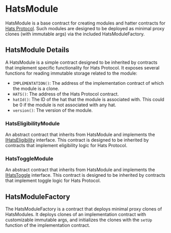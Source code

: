 # HatsModule

HatsModule is a base contract for creating modules and hatter contracts for [Hats Protocol](https://github.com/hats-protocol/hats-protocol). Such modules are designed to be deployed as minimal proxy clones (with immutable args) via the included HatsModuleFactory.

## HatsModule Details

A HatsModule is a simple contract designed to be inherited by contracts that implement specific functionality for Hats Protocol. It exposes several functions for reading immutable storage related to the module:

- `IMPLEMENTATION()`: The address of the implementation contract of which the module is a clone.
- `HATS()`: The address of the Hats Protocol contract.
- `hatId()`: The ID of the hat that the module is associated with. This could be 0 if the module is not associated with any hat.
- `version()`: The version of the module.

### HatsEligibilityModule

An abstract contract that inherits from HatsModule and implements the [IHatsEligibility](https://github.com/Hats-Protocol/hats-protocol/blob/main/src/Interfaces/IHatsEligibility.sol) interface. This contract is designed to be inherited by contracts that implement eligibility logic for Hats Protocol.

### HatsToggleModule

An abstract contract that inherits from HatsModule and implements the [IHatsToggle](https://github.com/Hats-Protocol/hats-protocol/blob/main/src/Interfaces/IHatsToggle.sol) interface. This contract is designed to be inherited by contracts that implement toggle logic for Hats Protocol.

## HatsModuleFactory

The HatsModuleFactory is a contract that deploys minimal proxy clones of HatsModules. It deploys clones of an implementation contract with customizable immutable args, and initializes the clones with the `setUp` function of the implementation contract.
